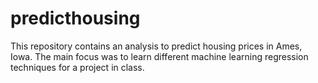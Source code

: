 # predicthousing
This repository contains an analysis to predict housing prices in Ames, Iowa.  The main focus was to learn different machine learning regression techniques for a project in class.
